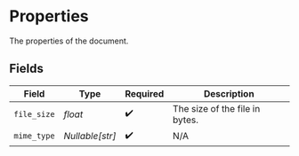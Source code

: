 # Properties

The properties of the document.


## Fields

| Field                          | Type                           | Required                       | Description                    |
| ------------------------------ | ------------------------------ | ------------------------------ | ------------------------------ |
| `file_size`                    | *float*                        | :heavy_check_mark:             | The size of the file in bytes. |
| `mime_type`                    | *Nullable[str]*                | :heavy_check_mark:             | N/A                            |